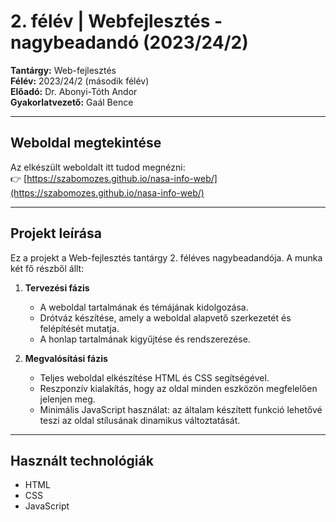 # 2. félév | Webfejlesztés - nagybeadandó (2023/24/2)

**Tantárgy:** Web-fejlesztés  
**Félév:** 2023/24/2 (második félév)  
**Előadó:** Dr. Abonyi-Tóth Andor   
**Gyakorlatvezető:** Gaál Bence  

---

## Weboldal megtekintése

Az elkészült weboldalt itt tudod megnézni:  
👉 [https://szabomozes.github.io/nasa-info-web/](https://szabomozes.github.io/nasa-info-web/)

---

## Projekt leírása

Ez a projekt a Web-fejlesztés tantárgy 2. féléves nagybeadandója. A munka két fő részből állt:

1. **Tervezési fázis**  
   - A weboldal tartalmának és témájának kidolgozása.  
   - Drótváz készítése, amely a weboldal alapvető szerkezetét és felépítését mutatja.  
   - A honlap tartalmának kigyűjtése és rendszerezése.

2. **Megvalósítási fázis**  
   - Teljes weboldal elkészítése HTML és CSS segítségével.  
   - Reszponzív kialakítás, hogy az oldal minden eszközön megfelelően jelenjen meg.  
   - Minimális JavaScript használat: az általam készített funkció lehetővé teszi az oldal stílusának dinamikus változtatását.

---

## Használt technológiák

- HTML  
- CSS 
- JavaScript
